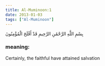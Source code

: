 ```yaml
---
title: Al-Muminoon:1
date: 2013-01-03
tags: ["Al-Muminoon"]
---
```

بِسْمِ اللَّهِ الرَّحْمَٰنِ الرَّحِيمِ قَدْ أَفْلَحَ الْمُؤْمِنُونَ
### meaning: 
Certainly, the faithful have attained salvation
